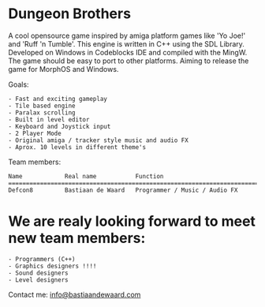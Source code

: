 Dungeon Brothers
================

A cool opensource game inspired by amiga platform games like 'Yo Joe!' and 'Ruff 'n Tumble'. This engine
is written in C++ using the SDL Library. Developed on Windows in Codeblocks IDE and compiled with the MingW.
The game should be easy to port to other platforms. Aiming to release the game for MorphOS and Windows.

Goals:

	- Fast and exciting gameplay
	- Tile based engine
	- Paralax scrolling
	- Built in level editor
	- Keyboard and Joystick input
	- 2 Player Mode
	- Original amiga / tracker style music and audio FX
	- Aprox. 10 levels in different theme's
	
Team members:

	Name			Real name			Function
	=====================================================================================
	Defcon8 		Bastiaan de Waard	Programmer / Music / Audio FX

We are realy looking forward to meet new team members:
======================================================

	- Programmers (C++)
	- Graphics designers !!!!
	- Sound designers
	- Level designers
	
Contact me: info@bastiaandewaard.com